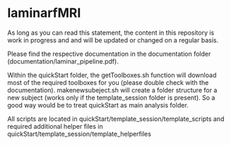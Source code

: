# laminarfMRI

As long as you can read this statement, the content in this repository is work in 
progress and and will be updated or changed on a regular basis.

Please find the respective documentation in the documentation folder 
(documentation/laminar_pipeline.pdf).

Within the quickStart folder, the getToolboxes.sh function will download most of 
the required toolboxes for you (please double check with the documentation). 
makenewsubeject.sh will create a folder structure for a new subject (works only
if the template_session folder is present). So a good way would be to treat 
quickStart as main analysis folder.

All scripts are located in quickStart/template_session/template_scripts and 
required additional helper files in quickStart/template_session/template_helperfiles
